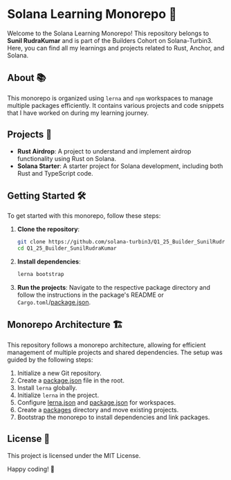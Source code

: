 # Solana Learning Monorepo 🌟

Welcome to the Solana Learning Monorepo! This repository belongs to **Sunil RudraKumar** and is part of the Builders Cohort on Solana-Turbin3. Here, you can find all my learnings and projects related to Rust, Anchor, and Solana.

## About 📚

This monorepo is organized using `lerna` and `npm` workspaces to manage multiple packages efficiently. It contains various projects and code snippets that I have worked on during my learning journey.

## Projects 🚀

- **Rust Airdrop**: A project to understand and implement airdrop functionality using Rust on Solana.
- **Solana Starter**: A starter project for Solana development, including both Rust and TypeScript code.

## Getting Started 🛠️

To get started with this monorepo, follow these steps:

1. **Clone the repository**:
    ```sh
    git clone https://github.com/solana-turbin3/Q1_25_Builder_SunilRudraKumar.git
    cd Q1_25_Builder_SunilRudraKumar
    ```

2. **Install dependencies**:
    ```sh
    lerna bootstrap
    ```

3. **Run the projects**:
    Navigate to the respective package directory and follow the instructions in the package's README or `Cargo.toml`/[package.json](http://_vscodecontentref_/1).

## Monorepo Architecture 🏗️

This repository follows a monorepo architecture, allowing for efficient management of multiple projects and shared dependencies. The setup was guided by the following steps:

1. Initialize a new Git repository.
2. Create a [package.json](http://_vscodecontentref_/2) file in the root.
3. Install `lerna` globally.
4. Initialize `lerna` in the project.
5. Configure [lerna.json](http://_vscodecontentref_/3) and [package.json](http://_vscodecontentref_/4) for workspaces.
6. Create a [packages](http://_vscodecontentref_/5) directory and move existing projects.
7. Bootstrap the monorepo to install dependencies and link packages.

## License 📄

This project is licensed under the MIT License.

Happy coding! 🎉